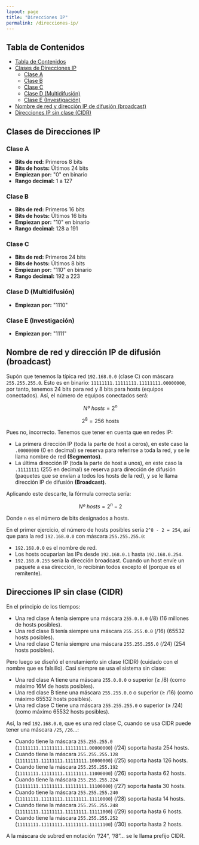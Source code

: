 ```yaml
---
layout: page
title: "Direcciones IP"
permalink: /direcciones-ip/
---
```


## Tabla de Contenidos
- [Tabla de Contenidos](#tabla-de-contenidos)
- [Clases de Direcciones IP](#clases-de-direcciones-ip)
  - [Clase A](#clase-a)
  - [Clase B](#clase-b)
  - [Clase C](#clase-c)
  - [Clase D (Multidifusión)](#clase-d-multidifusión)
  - [Clase E (Investigación)](#clase-e-investigación)
- [Nombre de red y dirección IP de difusión (broadcast)](#nombre-de-red-y-dirección-ip-de-difusión-broadcast)
- [Direcciones IP sin clase (CIDR)](#direcciones-ip-sin-clase-cidr)

## Clases de Direcciones IP

### Clase A
- **Bits de red:** Primeros 8 bits
- **Bits de hosts:** Últimos 24 bits
- **Empiezan por:** "0" en binario
- **Rango decimal:** 1 a 127

### Clase B
- **Bits de red:** Primeros 16 bits
- **Bits de hosts:** Últimos 16 bits
- **Empiezan por:** "10" en binario
- **Rango decimal:** 128 a 191

### Clase C
- **Bits de red:** Primeros 24 bits
- **Bits de hosts:** Últimos 8 bits
- **Empiezan por:** "110" en binario
- **Rango decimal:** 192 a 223

### Clase D (Multidifusión)
- **Empiezan por:** "1110"

### Clase E (Investigación)
- **Empiezan por:** "1111"

## Nombre de red y dirección IP de difusión (broadcast)

Supón que tenemos la típica red `192.168.0.0` (clase C) con máscara `255.255.255.0`. Esto es en binario: `11111111.11111111.11111111.00000000`, por tanto, tenemos 24 bits para red y 8 bits para hosts (equipos conectados). Así, el número de equipos conectados será:

$$
Nº\ hosts = 2^n
$$

$$
2^8 = 256 \text{ hosts}
$$

Pues no, incorrecto. Tenemos que tener en cuenta que en redes IP:

- La primera dirección IP (toda la parte de host a ceros), en este caso la `.00000000` (0 en decimal) se reserva para referirse a toda la red, y se le llama nombre de red **(Segmentos)**.
- La última dirección IP (toda la parte de host a unos), en este caso la `.11111111` (255 en decimal) se reserva para dirección de difusión (paquetes que se envían a todos los hosts de la red), y se le llama dirección IP de difusión **(Broadcast)**.

Aplicando este descarte, la fórmula correcta sería:

$$
Nº\ hosts = 2^n - 2
$$

Donde `n` es el número de bits designados a hosts.

En el primer ejercicio, el número de hosts posibles sería `2^8 - 2 = 254`, así que para la red `192.168.0.0` con máscara `255.255.255.0`:

- `192.168.0.0` es el nombre de red.
- Los hosts ocuparían las IPs desde `192.168.0.1` hasta `192.168.0.254`.
- `192.168.0.255` sería la dirección broadcast. Cuando un host envíe un paquete a esa dirección, lo recibirán todos excepto él (porque es el remitente).

## Direcciones IP sin clase (CIDR)

En el principio de los tiempos:

- Una red clase A tenía siempre una máscara `255.0.0.0` (/8) (16 millones de hosts posibles).
- Una red clase B tenía siempre una máscara `255.255.0.0` (/16) (65532 hosts posibles).
- Una red clase C tenía siempre una máscara `255.255.255.0` (/24) (254 hosts posibles).

Pero luego se diseñó el enrutamiento sin clase (CIDR) (cuidado con el nombre que es falsillo). Casi siempre se usa el sistema sin clase:

- Una red clase A tiene una máscara `255.0.0.0` o superior (≥ /8) (como máximo 16M de hosts posibles).
- Una red clase B tiene una máscara `255.255.0.0` o superior (≥ /16) (como máximo 65532 hosts posibles).
- Una red clase C tiene una máscara `255.255.255.0` o superior (≥ /24) (como máximo 65532 hosts posibles).

Así, la red `192.168.0.0`, que es una red clase C, cuando se usa CIDR puede tener una máscara `/25`, `/26`…:

- Cuando tiene la máscara `255.255.255.0` (`11111111.11111111.11111111.00000000`) (/24) soporta hasta 254 hosts.
- Cuando tiene la máscara `255.255.255.128` (`11111111.11111111.11111111.10000000`) (/25) soporta hasta 126 hosts.
- Cuando tiene la máscara `255.255.255.192` (`11111111.11111111.11111111.11000000`) (/26) soporta hasta 62 hosts.
- Cuando tiene la máscara `255.255.255.224` (`11111111.11111111.11111111.11100000`) (/27) soporta hasta 30 hosts.
- Cuando tiene la máscara `255.255.255.240` (`11111111.11111111.11111111.11110000`) (/28) soporta hasta 14 hosts.
- Cuando tiene la máscara `255.255.255.248` (`11111111.11111111.11111111.11111000`) (/29) soporta hasta 6 hosts.
- Cuando tiene la máscara `255.255.255.252` (`11111111.11111111.11111111.11111100`) (/30) soporta hasta 2 hosts.

A la máscara de subred en notación “/24“, “/8”… se le llama prefijo CIDR.
